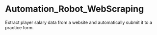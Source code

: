 # Automation_Robot_WebScraping
Extract player salary data from a website and automatically submit it to a practice form.
